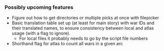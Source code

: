 ### Possibly upcoming features

- Figure out how to get directories or multiple picks at once with filepicker
- Basic translation table set up (at least for main story) with war IDs and their translated names, to ensure consistency between local and atlas usage (with a flag to ignore).
  - For local files it probably needs to go by the script file numbers
- Shorthand flag for atlas to count all wars in a given arc
